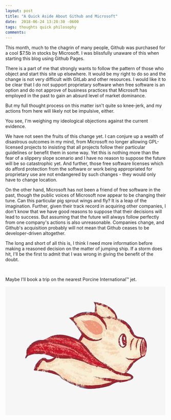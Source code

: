 ```yaml
---
layout: post
title: "A Quick Aside About Github and Microsoft"
date:  2018-06-24 13:28:30 -0600
tags: thoughts quick philosophy
comments: 
---
```

This month, much to the chagrin of many people, Github was purchased for a cool $7.5b in stocks by Microsoft. I was blissfully unaware of this when starting this blog using Github Pages.

There is a part of me that strongly wants to follow the pattern of those who object and start this site up elsewhere. It would be my right to do so and the change is not very difficult with GitLab and other resources. I would like it to be clear that I do not support proprietary software when free software is an option and do not approve of business practices that Microsoft has employed in the past to gain an absurd level of market dominance. 

But my full thought process on this matter isn't quite so knee-jerk, and my actions from here will likely not be impulsive, either.

You see, I'm weighing my ideological objections against the current evidence. 

We have not seen the fruits of this change yet. I can conjure up a wealth of disastrous outcomes in my mind, from Microsoft no longer allowing GPL-licensed projects to insisting that all projects follow their particular guidelines or benefit them in some way. Yet this is nothing more than the fear of a slippery slope scenario and I have no reason to suppose the future will be so catastrophic yet. And further, those free software licenses which do afford protection from the software or work being appropriated for proprietary use are not endangered by such changes - they would only have to change location.

On the other hand, Microsoft has not been a friend of free software in the past, though the public voices of Microsoft now appear to be changing their tune. Can this particular pig sprout wings and fly? It is a leap of the imagination. Further, given their track record in acquiring other companies, I don't know that we have good reasons to suppose that their decisions will lead to success. But assuming that the future will always follow perfectly from one company's actions is also unreasonable. Companies change, and Github's acquisition probably will not mean that Github ceases to be developer-driven altogether. 

The long and short of all this is, I think I need more information before making a reasoned decision on the matter of jumping ship. If a storm does hit, I'll be the first to admit that I was wrong in giving the benefit of the doubt. 

<br />

Maybe I'll book a trip on the nearest Porcine International&trade; jet.

![Stranger things have happened!](/media/images/flying-pig.jpg)
